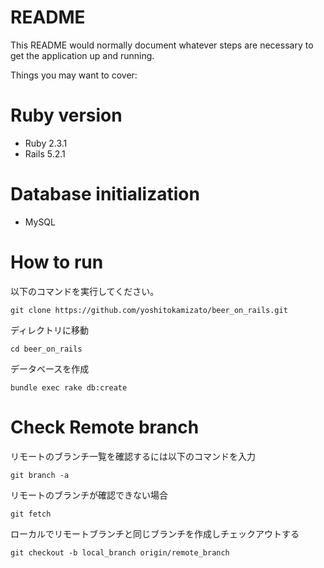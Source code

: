 # README

This README would normally document whatever steps are necessary to get the
application up and running.

Things you may want to cover:

# Ruby version
- Ruby 2.3.1
- Rails 5.2.1

# Database initialization
- MySQL

# How to run
以下のコマンドを実行してください。

```
git clone https://github.com/yoshitokamizato/beer_on_rails.git
```

ディレクトリに移動

```
cd beer_on_rails
```

データベースを作成

```
bundle exec rake db:create
```

# Check Remote branch
リモートのブランチ一覧を確認するには以下のコマンドを入力

```
git branch -a
```

リモートのブランチが確認できない場合

```
git fetch
```

ローカルでリモートブランチと同じブランチを作成しチェックアウトする

```
git checkout -b local_branch origin/remote_branch
```
